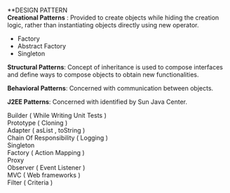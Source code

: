 **DESIGN PATTERN<br />
**Creational Patterns** : Provided to create objects while hiding the creation logic, rather than instantiating objects directly using new operator.<br />
  
  * Factory<br />
  * Abstract Factory<br />  
  * Singleton<br />

**Structural Patterns**: Concept of inheritance is used to compose interfaces and define ways to compose objects to obtain new functionalities.

**Behavioral Patterns**: Concerned with communication between objects.

**J2EE Patterns**: Concerned with identified by Sun Java Center.




Builder ( While Writing Unit Tests )<br />
Prototype ( Cloning )<br />
Adapter ( asList , toString )<br />
Chain Of Responsibility ( Logging )<br />
Singleton<br />
Factory ( Action Mapping )<br />
Proxy<br />
Observer ( Event Listener )<br />
MVC ( Web frameworks )<br />
Filter ( Criteria )<br />
